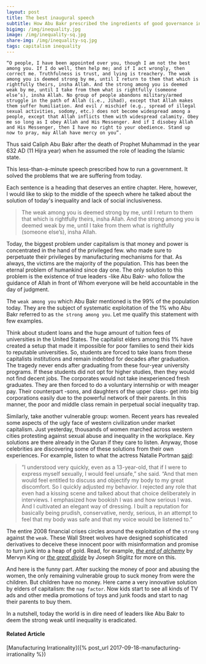 ```yaml
---
layout: post
title: The best inaugural speech
subtitle: How Abu Bakr prescribed the ingredients of good governance in 50 seconds
bigimg: /img/inequality.jpg
image: /img/inequality-sq.jpg
share-img: /img/inequality-sq.jpg
tags: capitalism inequality
---
```


`
“O people, I have been appointed over you, though I am not the best among you. If I do well, then help me; and if I act wrongly, then correct me. Truthfulness is trust, and lying is treachery. The weak among you is deemed strong by me, until I return to them that which is rightfully theirs, insha Allah. And the strong among you is deemed weak by me, until I take from them what is rightfully (someone else’s), insha Allah. No group of people abandons military/armed struggle in the path of Allah (i.e., Jihad), except that Allah makes them suffer humiliation. And evil / mischief (e.g., spread of illegal sexual activities, sodomy, etc.) does not become widespread among a people, except that Allah inflicts them with widespread calamity. Obey me so long as I obey Allah and His Messenger. And if I disobey Allah and His Messenger, then I have no right to your obedience. Stand up now to pray, may Allah have mercy on you”.
`

Thus said Caliph Abu Bakr after the death of Prophet Muhammad in the year 632 AD (11 Hijra year) when he assumed the role of leading the Islamic state. 

This less-than-a-minute speech prescribed how to run a government.  It solved the problems that we are suffering from today.

Each sentence is a heading that deserves an entire chapter. Here, however, I would like to skip to the middle of the speech where he talked about the solution of today's inequality and lack of social inclusiveness. 

>The weak among you is deemed strong by me, until I return to them that which is rightfully theirs, insha Allah. And the strong among you is deemed weak by me, until I take from them what is rightfully (someone else’s), insha Allah.

Today, the biggest problem under capitalism is that money and power is concentrated in the hand of the privileged few. who made sure to perpetuate their privileges by manufacturing mechanisms for that. As always, the victims are the majority of the population. This has been the eternal problem of humankind since day one. The only solution to this problem is the existence of true leaders -like Abu Bakr- who follow the guidance of Allah in front of Whom everyone will be held accountable in the day of judgment.

The `weak among you` which Abu Bakr mentioned is the 99% of the population today. They are the subject of systematic exploitation of the 1% who Abu Bakr referred to as `the strong among you`. Let me qualify this statement with few examples. 

Think about student loans and the huge amount of tuition fees of universities in the United States. The capitalist elders among this 1% have created a setup that made it impossible for poor families to send their kids to reputable universities. So, students are forced to take loans from these capitalists institutions and remain indebted for decades after graduation. The tragedy never ends after graduating from these four-year university programs. If these students did not opt for higher studies, then they would not find decent jobs. The corporates would not take inexperienced fresh graduates. They are then forced to do a voluntary internship or with meager pay. Their counterpart -sons, and daughters of the upper class- get into big corporations easily due to the powerful network of their parents. In this manner, the poor and middle class remain in perpetual social inequality trap.

Similarly, take another vulnerable group: women. Recent years has revealed some aspects of the ugly face of western civilization under market capitalism. Just yesterday, thousands of women marched across western cities protesting against sexual abuse and inequality in the workplace. Key solutions are there already in the Quran if they care to listen. Anyway, those celebrities are discovering some of these solutions from their own experiences. For example, listen to what the actress Natalie Portman [said](https://www.vox.com/2018/1/21/16917130/natalie-portman-womens-march):

> ”I understood very quickly, even as a 13-year-old, that if I were to express myself sexually, I would feel unsafe,” she said. “And that men would feel entitled to discuss and objectify my body to my great discomfort. So I quickly adjusted my behavior. I rejected any role that even had a kissing scene and talked about that choice deliberately in interviews. I emphasized how bookish I was and how serious I was. And I cultivated an elegant way of dressing. I built a reputation for basically being prudish, conservative, nerdy, serious, in an attempt to feel that my body was safe and that my voice would be listened to.”

The entire 2008 financial crises circles around the exploitation of the `strong` against the `weak`. These Wall Street wolves have designed sophisticated derivatives to deceive these innocent poor with misinformation and promise to turn junk into a heap of gold. Read, for example, *[the end of alchemy](https://www.amazon.co.uk/End-Alchemy-Banking-Future-Economy/dp/0393247023)* by Mervyn King or *[the great divide](https://www.amazon.com/dp/B00OKUX35A/ref=cm_sw_r_tw_dp_U_x_vgJzAb3ER0BVY)* by Joseph Stiglitz for more on this. 

And here is the funny part. After sucking the money of poor and abusing the women, the only remaining vulnerable group to suck money from were the children. But children have no money. Here came a very innovative solution by elders of capitalism: the `nag factor`. Now kids start to see all kinds of TV ads and other media promotions of toys and junk foods and start to nag their parents to buy them. 

In a nutshell, today the world is in dire need of leaders like Abu Bakr to deem the strong weak until inequality is eradicated. 

#### Related Article

[Manufacturing Irrationality]({% post_url 2017-09-18-manufacturing-irrationality %})
